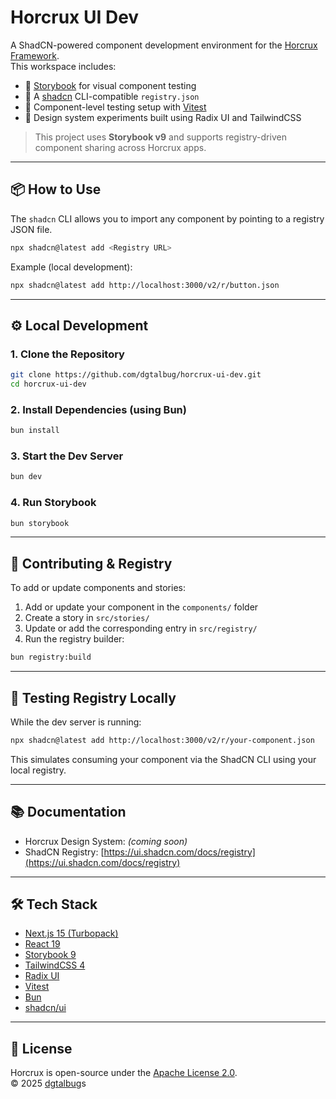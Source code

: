 # Horcrux UI Dev

A ShadCN-powered component development environment for the [Horcrux Framework](https://github.com/dgtalbug).  
This workspace includes:

- 📘 [Storybook](https://storybook.js.org/) for visual component testing
- 🧰 A [shadcn](https://ui.shadcn.com/) CLI-compatible `registry.json`
- 🧪 Component-level testing setup with [Vitest](https://vitest.dev/)
- 🎨 Design system experiments built using Radix UI and TailwindCSS

> This project uses **Storybook v9** and supports registry-driven component sharing across Horcrux apps.

---

## 📦 How to Use

The `shadcn` CLI allows you to import any component by pointing to a registry JSON file.

```bash
npx shadcn@latest add <Registry URL>
```

Example (local development):

```bash
npx shadcn@latest add http://localhost:3000/v2/r/button.json
```

---

## ⚙️ Local Development

### 1. Clone the Repository

```bash
git clone https://github.com/dgtalbug/horcrux-ui-dev.git
cd horcrux-ui-dev
```

### 2. Install Dependencies (using Bun)

```bash
bun install
```

### 3. Start the Dev Server

```bash
bun dev
```

### 4. Run Storybook

```bash
bun storybook
```

---

## 📁 Contributing & Registry

To add or update components and stories:

1. Add or update your component in the `components/` folder  
2. Create a story in `src/stories/`  
3. Update or add the corresponding entry in `src/registry/`  
4. Run the registry builder:

```bash
bun registry:build
```

---

## 🧪 Testing Registry Locally

While the dev server is running:

```bash
npx shadcn@latest add http://localhost:3000/v2/r/your-component.json
```

This simulates consuming your component via the ShadCN CLI using your local registry.

---

## 📚 Documentation

- Horcrux Design System: _(coming soon)_
- ShadCN Registry: [https://ui.shadcn.com/docs/registry](https://ui.shadcn.com/docs/registry)

---

## 🛠 Tech Stack

- [Next.js 15 (Turbopack)](https://nextjs.org/)
- [React 19](https://react.dev/)
- [Storybook 9](https://storybook.js.org/blog/storybook-9/)
- [TailwindCSS 4](https://tailwindcss.com/)
- [Radix UI](https://www.radix-ui.com/)
- [Vitest](https://vitest.dev/)
- [Bun](https://bun.sh/)
- [shadcn/ui](https://ui.shadcn.com/)

---

## 📜 License

Horcrux is open-source under the [Apache License 2.0](./LICENSE).  
© 2025 [dgtalbug](https://github.com/dgtalbug)s

